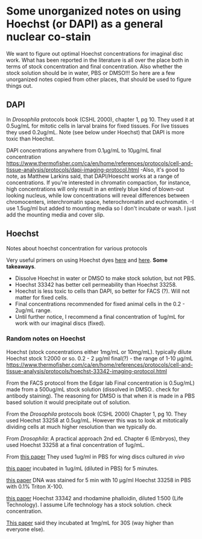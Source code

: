 # Some unorganized notes on using Hoechst (or DAPI) as a general nuclear co-stain

 We want to figure out optimal Hoechst concentrations for imaginal disc work. What has been reported in the literature is all over the place both in terms of stock concentration and final concentration. Also whether the stock solution should be in water, PBS or DMSO!!! So here are a few unorganized notes copied from other places, that should be used to figure things out.
 
## DAPI
In *Drosophila* protocols book (CSHL 2000), chapter 1, pg 10. They used it at 0.5ug/mL for mitotic cells in larval brains for fixed tissues. For live tissues they used 0.2ug/mL. Note (see below under Hoechst) that DAPI is more toxic than Hoechst.

DAPI concentrations  anywhere from 0.1µg/mL to 10µg/mL final concentration
https://www.thermofisher.com/ca/en/home/references/protocols/cell-and-tissue-analysis/protocols/dapi-imaging-protocol.html
-Also, it's good to note, as Matthew Larkins said, that DAPI/Hoescht works at a range of concentrations. If you're interested in chromatin compaction, for instance, high concentrations will only result in an entirely blue kind of blown-out looking nucleus, while low concentrations will reveal differences between chromocenters, interchromatin space, heterochromatin and euchromatin.
-I use 1.5ug/ml but added to mounting media so I don't incubate or wash. I just add the mounting media and cover slip.


## Hoechst

Notes about hoechst concentration for various protocols

Very useful primers on using Hoechst dyes [here](https://tools.thermofisher.com/content/sfs/manuals/mp21486.pdf) and [here](https://en.wikipedia.org/wiki/Hoechst_stain). **Some takeaways**. 
-    Dissolve Hoechst in water or DMSO to make stock solution, but not PBS.
-    Hoechst 33342 has better cell permeability than Hoechst 33258. 
-    Hoechst is less toxic to cells than DAPI, so better for FACS (?). Will not matter for fixed cells.
-    Final concentrations recommended for fixed animal cells in the 0.2 - 2ug/mL range.
-    Until further notice, I recommend a final concentration of 1ug/mL for work with our imaginal discs (fixed).

### Random notes on Hoechst
Hoechst (stock concentrations either 1mg/mL or 10mg/mL). typically dilute Hoechst stock 1:2000 or so.
0.2 - 2 µg/ml final(?) - the range of 1-10 µg/mL
https://www.thermofisher.com/ca/en/home/references/protocols/cell-and-tissue-analysis/protocols/hoechst-33342-imaging-protocol.html


From the FACS protocol from the Edgar lab
Final concentration is 0.5ug/mL) made from a 500ug/mL stock solution (dissolved in DMSO.. check for antibody staining). The reasoning for DMSO is that when it is made in a PBS based solution it would precipitate out of solution.

From the *Drosophila* protocols book (CSHL 2000) Chapter 1, pg 10. They used Hoechst 33258 at 0.5ug/mL. However this was to look at mitotically dividing cells at much higher resolution than we typically do. 

From *Drosophila*: A practical approach 2nd ed. Chapter 6 (Embryos), they used Hoechst 33258 at a final concentration of 1ug/mL.

From [this paper](http://journals.plos.org/plosone/article?id=10.1371/journal.pone.0107333) They used 1ug/ml in PBS for wing discs cultured *in vivo*

[this paper](http://dev.biologists.org/content/develop/124/18/3555.full.pdf) incubated in 1ug/mL (diluted in PBS) for 5 minutes.

[this paper](http://www.genetics.org/content/149/4/1867) DNA was stained for 5 min with 10 μg/ml Hoechst 33258 in PBS with 0.1% Triton X-100.

[this paper](http://europepmc.org/articles/pmc4763779) Hoechst 33342 and rhodamine phalloidin, diluted 1:500 (Life Technology). I assume Life technology has a stock solution. check concentration.

[This paper](https://www.nature.com/articles/6800408.pdf) said they incubated at 1mg/mL for 30S (way higher than everyone else).
 
 
